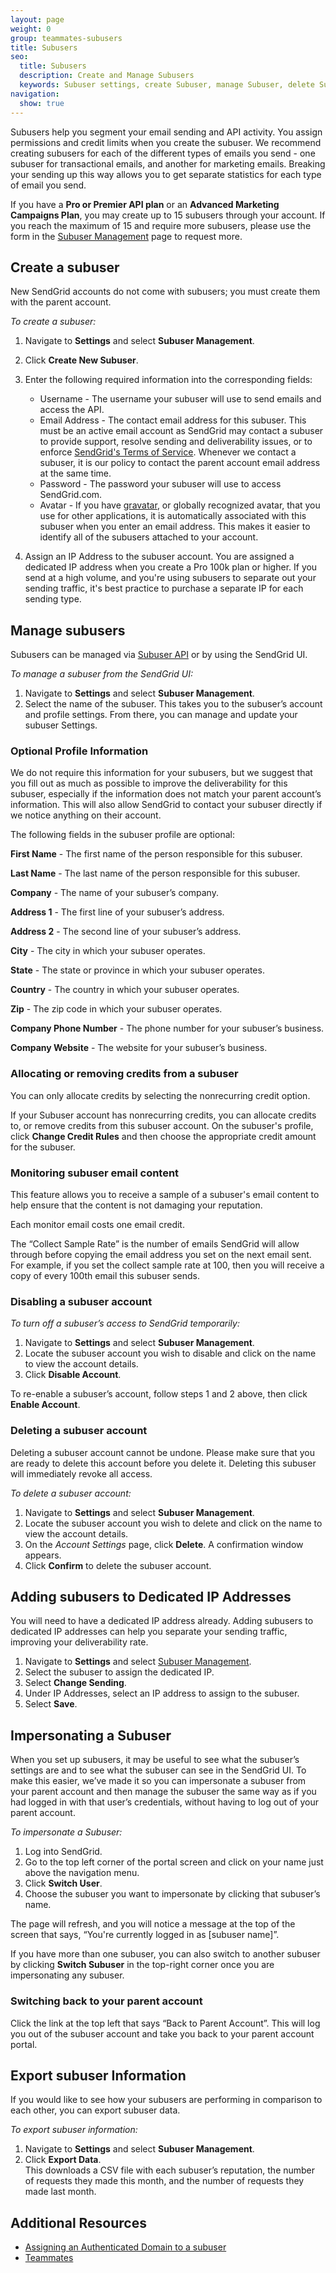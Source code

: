 ```yaml
---
layout: page
weight: 0
group: teammates-subusers
title: Subusers
seo:
  title: Subusers
  description: Create and Manage Subusers
  keywords: Subuser settings, create Subuser, manage Subuser, delete Subuser
navigation:
  show: true
---
```


Subusers help you segment your email sending and API activity. You assign permissions and credit limits when you create the subuser. We recommend creating subusers for each of the different types of emails you send - one subuser for transactional emails, and another for marketing emails. Breaking your sending up this way allows you to get separate statistics for each type of email you send.

<call-out>

If you have a **Pro or Premier API plan** or an **Advanced Marketing Campaigns Plan**, you may create up to 15 subusers through your account. If you reach the maximum of 15 and require more subusers, please use the form in the [Subuser Management](https://app.sendgrid.com/settings/subusers) page to request more.

</call-out>

##     Create a subuser

New SendGrid accounts do not come with subusers; you must create them with the parent account.

*To create a subuser:*

1. Navigate to **Settings** and select **Subuser Management**.
1. Click **Create New Subuser**.
1. Enter the following required information into the corresponding fields:
    * Username - The username your subuser will use to send emails and access the API.
    * Email Address - The contact email address for this subuser. This must be an active email account as SendGrid may contact a subuser to provide support, resolve sending and deliverability issues, or to enforce [SendGrid's Terms of Service](https://sendgrid.com/policies/tos/). Whenever we contact a subuser, it is our policy to contact the parent account email address at the same time.
    * Password - The password your subuser will use to access SendGrid.com.
    * Avatar - If you have [gravatar](http://gravatar.com), or globally recognized avatar, that you use for other applications, it is automatically associated with this subuser when you enter an email address. This makes it easier to identify all of the subusers attached to your account.


4. Assign an IP Address to the subuser account.
  You are assigned a dedicated IP address when you create a Pro 100k plan or higher. If you send at a high volume, and you're using subusers to separate out your sending traffic, it's best practice to purchase a separate IP for each sending type.

##     Manage subusers

Subusers can be managed via [Subuser API](https://sendgrid.api-docs.io/v3.0/Subusers-api) or by using the SendGrid UI.

*To manage a subuser from the SendGrid UI:*

1. Navigate to **Settings** and select **Subuser Management**.
1. Select the name of the subuser. This takes you to the subuser’s account and profile settings. From there, you can manage and update your subuser Settings.

###     Optional Profile Information

We do not require this information for your subusers, but we suggest that you fill out as much as possible to improve the deliverability for this subuser, especially if the information does not match your parent account’s information. This will also allow SendGrid to contact your subuser directly if we notice anything on their account.

The following fields in the subuser profile are optional:

**First Name** - The first name of the person responsible for this subuser.

**Last Name** - The last name of the person responsible for this subuser.

**Company** - The name of your subuser’s company.

**Address 1** - The first line of your subuser’s address.

**Address 2** - The second line of your subuser’s address.

**City** - The city in which your subuser operates.

**State** - The state or province in which your subuser operates.

**Country** - The country in which your subuser operates.

**Zip** - The zip code in which your subuser operates.

**Company Phone Number** - The phone number for your subuser’s business.

**Company Website** - The website for your subuser’s business.

###     Allocating or removing credits from a subuser

<call-out type="warning">

You can only allocate credits by selecting the nonrecurring credit option.

</call-out>

If your Subuser account has nonrecurring credits, you can allocate credits to, or remove credits from this subuser account. On the subuser's profile, click **Change Credit Rules** and then choose the appropriate credit amount for the subuser.

###     Monitoring subuser email content

This feature allows you to receive a sample of a subuser's email content to help ensure that the content is not damaging your reputation.

<call-out type="warning">

Each monitor email costs one email credit.

</call-out>

The “Collect Sample Rate” is the number of emails SendGrid will allow through before copying the email address you set on the next email sent. For example, if you set the collect sample rate at 100, then you will receive a copy of every 100th email this subuser sends.

###     Disabling a subuser account

*To turn off a subuser’s access to SendGrid temporarily:*

1. Navigate to **Settings** and select **Subuser Management**.
1. Locate the subuser account you wish to disable and click on the name to view the account details.
1. Click **Disable Account**.

To re-enable a subuser’s account, follow steps 1 and 2 above, then click **Enable Account**.

###     Deleting a subuser account

<call-out type="warning">

Deleting a subuser account cannot be undone. Please make sure that you are ready to delete this account before you delete it. Deleting this subuser will immediately revoke all access.

</call-out>

*To delete a subuser account:*

1. Navigate to **Settings** and select **Subuser Management**.
1. Locate the subuser account you wish to delete and click on the name to view the account details.
1. On the *Account Settings* page, click **Delete**.
   A confirmation window appears.
1. Click **Confirm** to delete the subuser account.

## Adding subusers to Dedicated IP Addresses

You will need to have a dedicated IP address already. Adding subusers to dedicated IP addresses can help you separate your sending traffic, improving your deliverability rate. 

1. Navigate to **Settings** and select [Subuser Management](https://app.sendgrid.com/settings/subusers).
1. Select the subuser to assign the dedicated IP.
1. Select **Change Sending**.
1. Under IP Addresses, select an IP address to assign to the subuser.
1. Select **Save**.

##     Impersonating a Subuser

When you set up subusers, it may be useful to see what the subuser’s settings are and to see what the subuser can see in the SendGrid UI.
To make this easier, we’ve made it so you can impersonate a subuser from your parent account and then manage the subuser the same way as if you had logged in with that user’s credentials, without having to log out of your parent account.

*To impersonate a Subuser:*

1. Log into SendGrid.
2. Go to the top left corner of the portal screen and click on your name just above the navigation menu.
3. Click **Switch User**.
4. Choose the subuser you want to impersonate by clicking that subuser’s name.

The page will refresh, and you will notice a message at the top of the screen that says, “You're currently logged in as [subuser name]”.

If you have more than one subuser, you can also switch to another subuser by clicking **Switch Subuser** in the top-right corner once you are impersonating any subuser.

###     Switching back to your parent account

Click the link at the top left that says “Back to Parent Account”. This will log you out of the subuser account and take you back to your parent account portal.

##     Export subuser Information

If you would like to see how your subusers are performing in comparison to each other, you can export subuser data.

*To export subuser information:*

1. Navigate to **Settings** and select **Subuser Management**.
1. Click **Export Data**.
 <br>This downloads a CSV file with each subuser’s reputation, the number of requests they made this month, and the number of requests they made last month.

##     Additional Resources

- [Assigning an Authenticated Domain to a subuser]({{root_url}}/ui/account-and-settings/how-to-set-up-domain-authentication/#assigning-a-subuser)
- [Teammates]({{root_url}}/ui/account-and-settings/teammates/)
